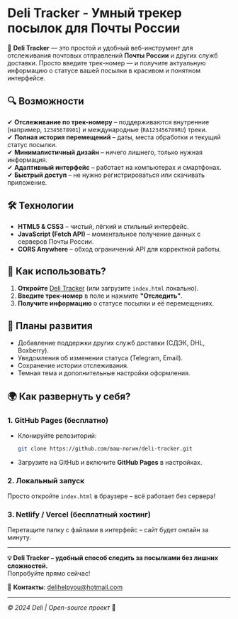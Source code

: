 # **Deli Tracker - Умный трекер посылок для Почты России**  

🚚 **Deli Tracker** — это простой и удобный веб-инструмент для отслеживания почтовых отправлений **Почты России** и других служб доставки. Просто введите трек-номер — и получите актуальную информацию о статусе вашей посылки в красивом и понятном интерфейсе.  

## **🔍 Возможности**  
✔ **Отслеживание по трек-номеру** – поддерживаются внутренние (например, `12345678901`) и международные (`RA123456789RU`) треки.  
✔ **Полная история перемещений** – даты, места обработки и текущий статус посылки.  
✔ **Минималистичный дизайн** – ничего лишнего, только нужная информация.  
✔ **Адаптивный интерфейс** – работает на компьютерах и смартфонах.  
✔ **Быстрый доступ** – не нужно регистрироваться или скачивать приложение.  

## **🛠 Технологии**  
- **HTML5 & CSS3** – чистый, лёгкий и стильный интерфейс.  
- **JavaScript (Fetch API)** – моментальное получение данных с серверов Почты России.  
- **CORS Anywhere** – обход ограничений API для корректной работы.  

## **🚀 Как использовать?**  
1. **Откройте** [Deli Tracker](#) (или загрузите `index.html` локально).  
2. **Введите трек-номер** в поле и нажмите **"Отследить"**.  
3. **Получите информацию** о статусе посылки и её перемещениях.  

## **📌 Планы развития**  
- Добавление поддержки других служб доставки (СДЭК, DHL, Boxberry).  
- Уведомления об изменении статуса (Telegram, Email).  
- Сохранение истории отслеживания.  
- Темная тема и дополнительные настройки оформления.  

## **🌍 Как развернуть у себя?**  
### **1. GitHub Pages (бесплатно)**  
- Клонируйте репозиторий:  
  ```bash
  git clone https://github.com/ваш-логин/deli-tracker.git
  ```
- Загрузите на GitHub и включите **GitHub Pages** в настройках.  

### **2. Локальный запуск**  
Просто откройте `index.html` в браузере – всё работает без сервера!  

### **3. Netlify / Vercel (бесплатный хостинг)**  
Перетащите папку с файлами в интерфейс – сайт будет онлайн за минуту.  

---  
**💡 Deli Tracker – удобный способ следить за посылками без лишних сложностей.**  
Попробуйте прямо сейчас!  
  
📧 **Контакты**: delihelpyou@hotmail.com

---  
*© 2024 Deli  | Open-source проект* 🚀
